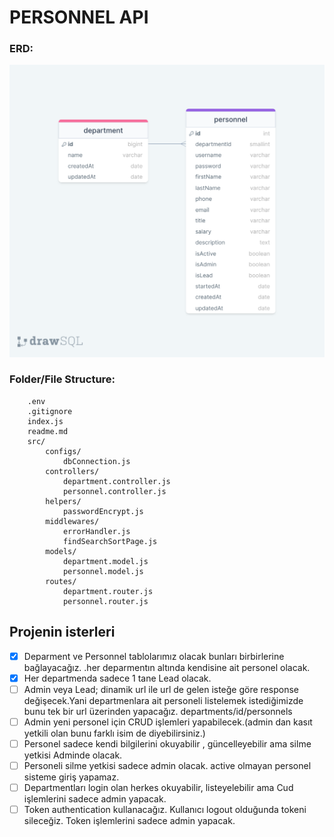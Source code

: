 # PERSONNEL API

### ERD:

![ERD](./erdPersonnelAPI.png)

### Folder/File Structure:

```
    .env
    .gitignore
    index.js
    readme.md
    src/
        configs/
            dbConnection.js
        controllers/
            department.controller.js
            personnel.controller.js
        helpers/
            passwordEncrypt.js
        middlewares/
            errorHandler.js
            findSearchSortPage.js
        models/
            department.model.js
            personnel.model.js
        routes/
            department.router.js
            personnel.router.js
```

## Projenin isterleri
- [x] Deparment ve Personnel tablolarımız olacak bunları birbirlerine bağlayacağız. .her deparmentın altında kendisine ait personel olacak.
- [x] Her departmenda sadece 1 tane Lead olacak.
- [ ] Admin veya Lead; dinamik url ile url de gelen isteğe göre response değişecek.Yani departmenlara ait personeli listelemek istediğimizde bunu tek bir url üzerinden yapacağız. departments/id/personnels
- [ ] Admin yeni personel için CRUD işlemleri yapabilecek.(admin dan kasıt yetkili olan bunu farklı isim de diyebilirsiniz.)
- [ ] Personel sadece kendi bilgilerini okuyabilir , güncelleyebilir ama silme yetkisi Adminde olacak.
- [ ] Personeli silme yetkisi sadece admin olacak.
active olmayan personel sisteme giriş yapamaz.
- [ ] Departmentları login olan herkes okuyabilir, listeyelebilir ama Cud işlemlerini sadece admin yapacak.
- [ ] Token authentication kullanacağız. Kullanıcı logout olduğunda tokeni sileceğiz. Token işlemlerini sadece admin yapacak.